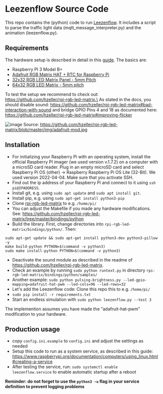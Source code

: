 # Leezenflow Source Code

This repo contains the (python) code to run [Leezenflow](https://github.com/bCyberGmbH/leezenflow-doku). It includes a script to parse the traffic light data (mqtt_message_interpreter.py) and the animation (leezenflow.py).

## Requirements

The hardware setup is described in detail in this [guide](https://github.com/bCyberGmbH/leezenflow-doku/blob/main/case.md).
The basics are:
- Raspberry PI 3 Model B+
- [Adafruit RGB Matrix HAT + RTC for Raspberry Pi](https://www.adafruit.com/product/2345)
- [32x32 RGB LED Matrix Panel - 5mm Pitch](https://www.adafruit.com/product/2026)
- [64x32 RGB LED Matrix - 5mm pitch](https://www.adafruit.com/product/2277)

To test the setup we recommend to check out: https://github.com/hzeller/rpi-rgb-led-matrix.\
As stated in the docs, you should disable sound: https://github.com/hzeller/rpi-rgb-led-matrix#bad-interaction-with-sound
and bridge GPIO Pins 4 and 18 as documented here: https://github.com/hzeller/rpi-rgb-led-matrix#improving-flicker

![image](https://user-images.githubusercontent.com/66736282/131323333-051d12f2-3675-4559-b143-b1451a63ec5d.png)
Source: https://github.com/hzeller/rpi-rgb-led-matrix/blob/master/img/adafruit-mod.jpg

## Installation
- For initializing your Raspberry Pi with an operating system, install the official Raspberry PI imager (we used version v.1.7.2) on a computer with a microSD card reader. Plug in an empty microSD card and select Raspberry Pi OS (other) -> Raspberry Raspberry Pi OS Lite (32-Bit). We used version 2022-04-04. Make sure that you activate SSH.
- Find out the ip address of your Raspberry Pi and connect to it using `ssh pi@IPADDRESS`.
- Install git, e.g. using `sudo apt update` and `sudo apt install git`.
- Install pip, e.g. using `sudo apt-get install python3-pip`
- Clone [rpi-rgb-led-matrix](https://github.com/hzeller/rpi-rgb-led-matrix) to e.g. `/home/pi/`
- You can adjust the Makefile if you made any hardware modifications. See: https://github.com/hzeller/rpi-rgb-led-matrix/tree/master/bindings/python 
- Build the library. First, change directories into `rpi-rgb-led-matrix/bindings/python/`. Then:
```
sudo apt-get update && sudo apt-get install python3-dev python3-pillow -y
make build-python PYTHON=$(command -v python3)
sudo make install-python PYTHON=$(command -v python3)
```
- Deactivate the sound module as described in the readme of https://github.com/hzeller/rpi-rgb-led-matrix.
- Check an example by running `sudo python runtext.py` in directory `rpi-rgb-led-matrix/bindings/python/samples/`
- Another example: `sudo python pulsing-brightness.py --led-gpio-mapping=adafruit-hat-pwm --led-cols=96 --led-rows=32`
- Let's add the Leezenflow code: Clone this repo this to e.g. `/home/pi/`
- `sudo pip install -r requirements.txt`
- Start an endless simulation with `sudo python leezenflow.py --test 3`

The implemention assumes you have made the "adafruit-hat-pwm" modification to your hardware.

## Production usage

- copy `config.ini.example` to `config.ini` and adjust the settings as needed
- Setup this code to run as a system service, as described in this guide: https://www.raspberrypi.org/documentation/computers/using_linux.html#creating-a-service
- After testing the service, run: `sudo systemctl enable leezenflow.service` to enable automatic startup after a reboot

**Reminder: do not forget to use the `python3 -u` flag in your service definition to prevent logging problems**
